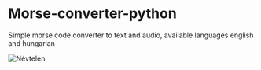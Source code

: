 # Morse-converter-python
Simple morse code converter to text and audio, available languages english and hungarian

![Névtelen](https://user-images.githubusercontent.com/95055034/204582774-57ebae76-7071-42a2-af21-e7a6a4d28890.png)


